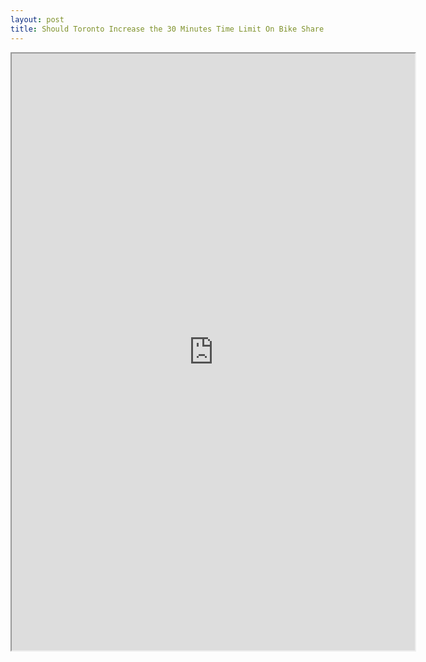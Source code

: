 ```yaml
---
layout: post
title: Should Toronto Increase the 30 Minutes Time Limit On Bike Share Rides? Analyzing Bike Share Toronto Data with Tableau
---
```


<iframe src="
https://public.tableau.com/views/BikeShareTorontoDistributionofTripDurationsforAnnualMembers/DistributionTripDurationsAnnual?:showVizHome=no&:embed=true"
width="645" height="955"></iframe>
